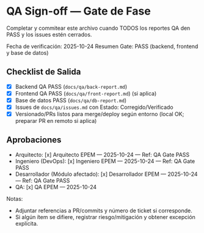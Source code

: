 ﻿# QA Sign-off — Gate de Fase

Completar y commitear este archivo cuando TODOS los reportes QA den PASS y los issues estén cerrados.

Fecha de verificación: 2025-10-24
Resumen Gate: PASS (backend, frontend y base de datos)

## Checklist de Salida
- [x] Backend QA PASS (`docs/qa/back-report.md`)
- [x] Frontend QA PASS (`docs/qa/front-report.md`) (si aplica)
- [x] Base de datos PASS (`docs/qa/db-report.md`)
- [x] Issues de `docs/qa/issues.md` con Estado: Corregido/Verificado
- [x] Versionado/PRs listos para merge/deploy según entorno (local OK; preparar PR en remoto si aplica)

## Aprobaciones
- Arquitecto: [x] Arquitecto EPEM — 2025-10-24 — Ref: QA Gate PASS
- Ingeniero (DevOps): [x] Ingeniero EPEM — 2025-10-24 — Ref: QA Gate PASS
- Desarrollador (Módulo afectado): [x] Desarrollador EPEM — 2025-10-24 — Ref: QA Gate PASS
- QA: [x] QA EPEM — 2025-10-24

Notas:
- Adjuntar referencias a PR/commits y número de ticket si corresponde.
- Si algún ítem se difiere, registrar riesgo/mitigación y obtener excepción explícita.
